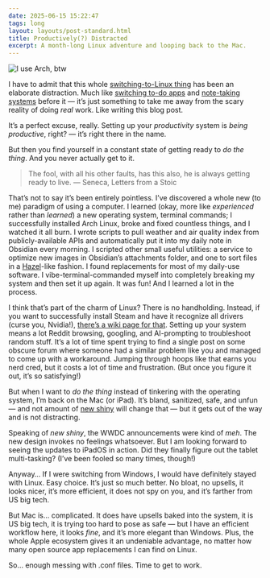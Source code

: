 ```yaml
---
date: 2025-06-15 15:22:47
tags: long
layout: layouts/post-standard.html
title: Productively(?) Distracted
excerpt: A month-long Linux adventure and looping back to the Mac.
---
```

![I use Arch, btw](/assets/images/2025-06-15-hyprshot.png)

I have to admit that this whole [switching-to-Linux thing](https://metagame.hk/posts/2025-05-04-this-is-the-year-of-linux-on-desktop/) has been an elaborate distraction. Much like [switching to-do apps](https://metagame.hk/posts/2025-01-09-default-apps-for-2025/) and [note-taking systems](https://metagame.hk/posts/2023-05-23-my-new-way-of-taking-book-notes/) before it — it’s just something to take me away from the scary reality of doing *real* work. Like writing this blog post.

It’s a perfect excuse, really. Setting up your *productivity* system is *being productive*, right? — it’s right there in the name.

But then you find yourself in a constant state of getting ready to *do the thing*. And you never actually get to it.

> The fool, with all his other faults, has this also, he is always getting ready to live. — Seneca, Letters from a Stoic

That’s not to say it’s been entirely pointless. I’ve discovered a whole new (to me) paradigm of using a computer. I learned (okay, more like *experienced* rather than *learned*) a new operating system, terminal commands; I successfully installed Arch Linux, broke and fixed countless things, and I watched it all burn. I wrote scripts to pull weather and air quality index from publicly-available APIs and automatically put it into my daily note in Obsidian every morning. I scripted other small useful utilities: a service to optimize new images in Obsidian’s attachments folder, and one to sort files in a [Hazel](https://www.noodlesoft.com)-like fashion. I found replacements for most of my daily-use software. I vibe-terminal-commanded myself into completely breaking my system and then set it up again. It was fun! And I learned a lot in the process.

I think that’s part of the charm of Linux? There is no handholding. Instead, if you want to successfully install Steam and have it recognize all drivers (curse you, Nvidia!), [there’s a wiki page for that](https://wiki.archlinux.org/title/Steam). Setting up your system means a lot Reddit browsing, googling, and AI-prompting to troubleshoot random stuff. It’s a lot of time spent trying to find a single post on some obscure forum where someone had a similar problem like you and managed to come up with a workaround. Jumping through hoops like that earns you nerd cred, but it costs a lot of time and frustration. (But once you figure it out, it’s so satisfying!)

But when I want to *do the thing* instead of tinkering with the operating system, I’m back on the Mac (or iPad). It’s bland, sanitized, safe, and unfun — and not amount of [new shiny](https://www.apple.com/os/macos/) will change that —  but it gets out of the way and is not distracting.

Speaking of *new shiny*, the WWDC announcements were kind of *meh*. The new design invokes no feelings whatsoever. But I am looking forward to seeing the updates to iPadOS in action. Did they finally figure out the tablet multi-tasking? (I’ve been fooled so many times, though!)

Anyway… If I were switching from Windows, I would have definitely stayed with Linux. Easy choice. It’s just so much better. No bloat, no upsells, it looks nicer, it’s more efficient, it does not spy on you, and it’s farther from US big tech.

But Mac is… complicated. It does have upsells baked into the system, it is US big tech, it is trying too hard to pose as safe — but I have an efficient workflow here, it looks *fine*, and it’s more elegant than Windows. Plus, the whole Apple ecosystem gives it an undeniable advantage, no matter how many open source app replacements I can find on Linux. 

So… enough messing with .conf files. Time to get to work.
 